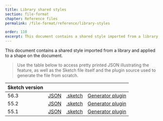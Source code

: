 ```yaml
---
title: Library shared styles
section: file-format
chapter: Reference files
permalink: /file-format/reference/library-styles

order: 110
excerpt: This document contains a shared style imported from a library and applied to a shape on the document.
---
```


This document contains a shared style imported from a library and applied to a shape on the document.

> Use the table below to access pretty printed JSON illustrating the feature, as well as the Sketch file itself and the plugin source used to generate the file from scratch.

| Sketch version |                                                                                                             |                                                                                                                       |                                                                                                                                                    |
| -------------- | ----------------------------------------------------------------------------------------------------------- | --------------------------------------------------------------------------------------------------------------------- | -------------------------------------------------------------------------------------------------------------------------------------------------- |
| 56.3           | [JSON](https://github.com/BohemianCoding/SketchAPI/tree/develop/reference-files/56.3/library-styles/output) | [.sketch](https://github.com/BohemianCoding/SketchAPI/tree/develop/reference-files/56.3/library-styles/output.sketch) | [Generator plugin](https://github.com/BohemianCoding/SketchAPI/tree/develop/reference-files/plugin.sketchplugin/Contents/Sketch/library-styles.js) |
| 55.2           | [JSON](https://github.com/BohemianCoding/SketchAPI/tree/develop/reference-files/55.2/library-styles/output) | [.sketch](https://github.com/BohemianCoding/SketchAPI/tree/develop/reference-files/55.2/library-styles/output.sketch) | [Generator plugin](https://github.com/BohemianCoding/SketchAPI/tree/develop/reference-files/plugin.sketchplugin/Contents/Sketch/library-styles.js) |
| 55.1           | [JSON](https://github.com/BohemianCoding/SketchAPI/tree/develop/reference-files/55.1/library-styles/output) | [.sketch](https://github.com/BohemianCoding/SketchAPI/tree/develop/reference-files/55.1/library-styles/output.sketch) | [Generator plugin](https://github.com/BohemianCoding/SketchAPI/tree/develop/reference-files/plugin.sketchplugin/Contents/Sketch/library-styles.js) |
